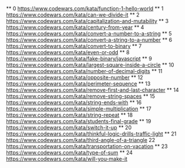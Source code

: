 ** 0 https://www.codewars.com/kata/function-1-hello-world
** 1 https://www.codewars.com/kata/can-we-divide-it
** 2 https://www.codewars.com/kata/capitalization-and-mutability
** 3 https://www.codewars.com/kata/century-from-year
** 4 https://www.codewars.com/kata/convert-a-number-to-a-string
** 5 https://www.codewars.com/kata/convert-a-string-to-a-number
** 6 https://www.codewars.com/kata/convert-to-binary
** 7 https://www.codewars.com/kata/even-or-odd
** 8 https://www.codewars.com/kata/fake-binary/javascript
** 9 https://www.codewars.com/kata/largest-square-inside-a-circle
** 10 https://www.codewars.com/kata/number-of-decimal-digits
** 11 https://www.codewars.com/kata/opposite-number
** 12 https://www.codewars.com/kata/perimeter-sequence
** 13 https://www.codewars.com/kata/remove-first-and-last-character
** 14 https://www.codewars.com/kata/remove-string-spaces
** 15 https://www.codewars.com/kata/string-ends-with
** 16 https://www.codewars.com/kata/simple-multiplication
** 17 https://www.codewars.com/kata/string-repeat
** 18 https://www.codewars.com/kata/students-final-grade
** 19 https://www.codewars.com/kata/switch-it-up
** 20 https://www.codewars.com/kata/thinkful-logic-drills-traffic-light
** 21 https://www.codewars.com/kata/third-angle-of-a-triangle
22 https://www.codewars.com/kata/transportation-on-vacation
\*\* 23 https://www.codewars.com/kata/type-of-sum
\*\* 24 https://www.codewars.com/kata/will-you-make-it
